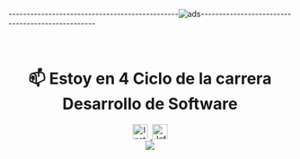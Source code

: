 -----------------------------------------------![ads](https://github.com/MaricarmenCatalinaRaymundoRomero/MaricarmenCatalinaRaymundoRomero/assets/129924045/54b988b8-9987-4601-ac97-e0320c92393e)-------------------------------------------------




  </div>
  <br>
<!--Redes sociales y otros-->
<div align="center">
 
<h1><strong>📫 Estoy en 4 Ciclo de la carrera Desarrollo de Software </strong></h1>
<a href="#">
  <img style="margin-right:5px" alt=" Instagram" width="27px" src="https://cdn-icons-png.flaticon.com/512/174/174855.png" />
</a>
 
<a href="#">
  <img alt="Jefer | Discord" width="27px" src="https://cdn-icons-png.flaticon.com/512/5968/5968756.png" />
</a>
</div>

<!--animated snake-->
<div align="center">
<a><img src="https://user-images.githubusercontent.com/125378976/220476917-4daa6e84-9917-4594-aab6-f4044b240c6d.svg"></img></a>
</div>
